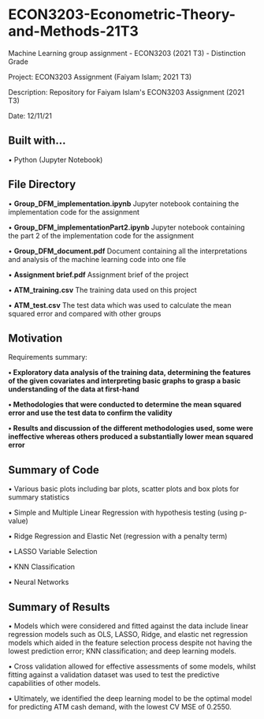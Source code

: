 # ECON3203-Econometric-Theory-and-Methods-21T3
Machine Learning group assignment - ECON3203 (2021 T3) - Distinction Grade

Project: ECON3203 Assignment (Faiyam Islam; 2021 T3) 

Description: Repository for Faiyam Islam's ECON3203 Assignment (2021 T3) 

Date: 12/11/21

## Built with...

• Python (Jupyter Notebook) 

## File Directory

• <b>Group_DFM_implementation.ipynb</b> Jupyter notebook containing the implementation code for the assignment </b>

• <b>Group_DFM_implementationPart2.ipynb</b> Jupyter notebook containing the part 2 of the implementation code for the assignment </b>

• <b>Group_DFM_document.pdf</b> Document containing all the interpretations and analysis of the machine learning code into one file </b>

• <b>Assignment brief.pdf</b> Assignment brief of the project </b>

• <b>ATM_training.csv</b> The training data used on this project </b> 

• <b>ATM_test.csv</b> The test data which was used to calculate the mean squared error and compared with other groups </b>

## Motivation 

Requirements summary: 

<b> • Exploratory data analysis of the training data, determining the features of the given covariates and interpreting basic graphs to grasp a basic understanding of the data at first-hand </b>

<b> • Methodologies that were conducted to determine the mean squared error and use the test data to confirm the validity </b>

<b> • Results and discussion of the different methodologies used, some were ineffective whereas others produced a substantially lower mean squared error </b>

## Summary of Code

  • Various basic plots including bar plots, scatter plots and box plots for summary statistics 
  
  • Simple and Multiple Linear Regression with hypothesis testing (using p-value) 
  
  • Ridge Regression and Elastic Net (regression with a penalty term) 
  
  • LASSO Variable Selection
  
  • KNN Classification 
  
  • Neural Networks
  
## Summary of Results

  • Models which were considered and fitted against the data include linear regression models such as OLS, LASSO, Ridge, and elastic net regression models which aided in the 
    feature selection process despite not having the lowest prediction error; KNN classification; and deep learning models.

  • Cross validation allowed for effective assessments of some models, whilst fitting against a validation dataset was used to test the predictive capabilities of other models. 
  
  • Ultimately, we identified the deep learning model to be the optimal model for predicting ATM cash demand, with the lowest CV MSE of 0.2550.
